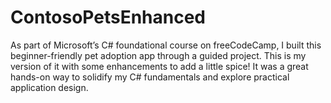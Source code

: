 # ContosoPetsEnhanced
As part of Microsoft’s C# foundational course on freeCodeCamp, I built this beginner-friendly pet adoption app through a guided project. This is my version of it with some enhancements to add a little spice! It was a great hands-on way to solidify my C# fundamentals and explore practical application design.
